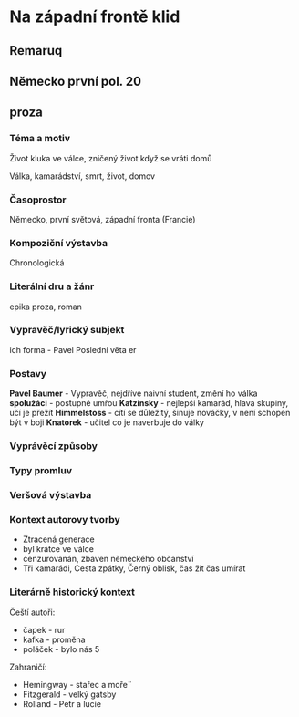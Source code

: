 # Na západní frontě klid
## Remaruq
## Německo první pol. 20
## proza

### Téma a motiv
Život kluka ve válce, zničený život když se vráti domů

Válka, kamarádství, smrt, život, domov
### Časoprostor
Německo, první světová, západní fronta (Francie)
### Kompoziční výstavba
Chronologická
### Literální dru a žánr
epika proza, roman
### Vypravěč/lyrický subjekt
ich forma - Pavel
Poslední věta er
### Postavy
**Pavel Baumer** - Vypravěč, nejdříve naivní student, změní ho válka
**spolužáci** - postupně umřou
**Katzinsky** - nejlepší kamarád, hlava skupiny, učí je přežít
**Himmelstoss** - cítí se důležitý, šinuje nováčky, v není schopen být v boji
**Knatorek** - učitel co je naverbuje do války
### Vyprávěcí způsoby

### Typy promluv

### Veršová výstavba

### Kontext autorovy tvorby
* Ztracená generace
* byl krátce ve válce
* cenzurovanán, zbaven německého občanství
* Tři kamarádi, Cesta zpátky, Černý oblisk, čas žít čas umírat
### Literárně historický kontext
Čeští autoři:
* čapek - rur
* kafka - proměna
* poláček - bylo nás 5

Zahraničí:
* Hemingway - stařec a moře¨
* Fitzgerald - velký gatsby
* Rolland - Petr a lucie
